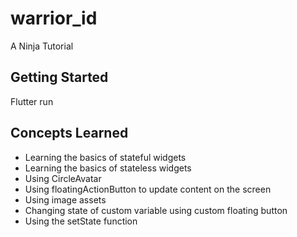 # warrior_id

A Ninja Tutorial

## Getting Started

Flutter run

## Concepts Learned

- Learning the basics of stateful widgets
- Learning the basics of stateless widgets
- Using CircleAvatar
- Using floatingActionButton to update content on the screen
- Using image assets
- Changing state of custom variable using custom floating button
- Using the setState function
